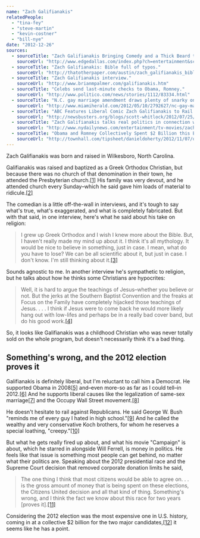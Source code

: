 ```yaml
---
name: "Zach Galifianakis"
relatedPeople:
  - "tina-fey"
  - "steve-martin"
  - "kevin-costner"
  - "bill-nye"
date: "2012-12-26"
sources:
  - sourceTitle: "Zach Galifianakis Bringing Comedy and a Thick Beard to Dallas."
    sourceUrl: "http://www.edgedallas.com/index.php?ch=entertainment&sc=culture&sc2=features&sc3=culture&id=53409"
  - sourceTitle: "Zach Galifianakis: Bible full of typos."
    sourceUrl: "http://thatotherpaper.com/austin/zach_galifianakis_bible_full_of_typos"
  - sourceTitle: "Zach Galifianakis interview."
    sourceUrl: "http://www.brianmpalmer.com/galifianakis.htm"
  - sourceTitle: "Celebs send last-minute checks to Obama, Romney."
    sourceUrl: "http://www.politico.com/news/stories/1112/83334.html"
  - sourceTitle: "N.C. gay marriage amendment draws plenty of snarky online comments."
    sourceUrl: "http://www.miamiherald.com/2012/05/10/2792627/nc-gay-marriage-amendment-draws.html"
  - sourceTitle: "ABC Features Liberal Comic Zach Galifianakis to Rail Against Money in Politics."
    sourceUrl: "http://newsbusters.org/blogs/scott-whitlock/2012/07/25/liberal-comic-zach-galifianakis-rails-against-money-politics-thinks-"
  - sourceTitle: "Zach Galifianakis talks real politics in connection with his movie 'The Campaign.'"
    sourceUrl: "http://www.nydailynews.com/entertainment/tv-movies/zach-galifianakis-talks-real-politics-connection-movie-campaign-article-1.1128514"
  - sourceTitle: "Obama and Romney Collectively Spent $2 Billion this Election Cycle."
    sourceUrl: "http://townhall.com/tipsheet/danieldoherty/2012/11/07/obama_and_romney_collectively_spent_2_billion_this_election_cycle"
---
```


Zach Galifianakis was born and raised in Wilkesboro, North Carolina.

Galifianakis was raised and baptized as a Greek Orthodox Christian, but because there was no church of that denomination in their town, he attended the Presbyterian church.<a class="source-citation" href="#http://www.edgedallas.com/index.php?ch=entertainment&sc=culture&sc2=features&sc3=culture&id=53409" title="Zach Galifianakis Bringing Comedy and a Thick Beard to Dallas.">[1]</a> His family was very devout, and he attended church every Sunday–which he said gave him loads of material to ridicule.<a class="source-citation" href="#http://thatotherpaper.com/austin/zach_galifianakis_bible_full_of_typos" title="Zach Galifianakis: Bible full of typos.">[2]</a>

The comedian is a little off-the-wall in interviews, and it's tough to say what's true, what's exaggerated, and what is completely fabricated. But with that said, in one interview, here's what he said about his take on religion:

>I grew up Greek Orthodox and I wish I knew more about the Bible. But, I haven't really made my mind up about it. I think it's all mythology. It would be nice to believe in something, just in case. I mean, what do you have to lose? We can be all scientific about it, but just in case. I don't know. I'm still thinking about it.<a class="source-citation" href="#http://www.brianmpalmer.com/galifianakis.htm" title="Zach Galifianakis interview.">[3]</a>

Sounds agnostic to me. In another interview he's sympathetic to religion, but he talks about how he thinks some Christians are hypocrites:

>Well, it is hard to argue the teachings of Jesus–whether you believe or not. But the jerks at the Southern Baptist Convention and the freaks at Focus on the Family have completely hijacked those teachings of Jesus. . . . I think if Jesus were to come back he would more likely hang out with low-lifes and perhaps be in a really bad cover band, but do his good work.<a class="source-citation" href="#http://thatotherpaper.com/austin/zach_galifianakis_bible_full_of_typos" title="Zach Galifianakis: Bible full of typos.">[4]</a>

So, it looks like Galifianakis was a childhood Christian who was never totally sold on the whole program, but doesn't necessarily think it's a bad thing.


## Something's wrong, and the 2012 election proves it

Galifianakis is definitely liberal, but I'm reluctant to call him a Democrat. He supported Obama in 2008<a class="source-citation" href="#http://thatotherpaper.com/austin/zach_galifianakis_bible_full_of_typos" title="Zach Galifianakis: Bible full of typos.">[5]</a> and–even more-so as far as I could tell–in 2012.<a class="source-citation" href="#http://www.politico.com/news/stories/1112/83334.html" title="Celebs send last-minute checks to Obama, Romney.">[6]</a> And he supports liberal causes like the legalization of same-sex marriage<a class="source-citation" href="#http://www.miamiherald.com/2012/05/10/2792627/nc-gay-marriage-amendment-draws.html" title="N.C. gay marriage amendment draws plenty of snarky online comments.">[7]</a> and the Occupy Wall Street movement.<a class="source-citation" href="#http://newsbusters.org/blogs/scott-whitlock/2012/07/25/liberal-comic-zach-galifianakis-rails-against-money-politics-thinks-" title="ABC Features Liberal Comic Zach Galifianakis to Rail Against Money in Politics.">[8]</a>

He doesn't hesitate to rail against Republicans. He said George W. Bush "reminds me of every guy I hated in high school."<a class="source-citation" href="#http://thatotherpaper.com/austin/zach_galifianakis_bible_full_of_typos" title="Zach Galifianakis: Bible full of typos.">[9]</a> And he called the wealthy and very conservative Koch brothers, for whom he reserves a special loathing, "creepy."<a class="source-citation" href="#http://www.nydailynews.com/entertainment/tv-movies/zach-galifianakis-talks-real-politics-connection-movie-campaign-article-1.1128514" title="Zach Galifianakis talks real politics in connection with his movie &apos;The Campaign.&apos;">[10]</a>

But what he gets really fired up about, and what his movie "Campaign" is about, which he starred in alongside Will Ferrell, is money in politics. He feels like that issue is something most people can get behind, no matter what their politics are. Speaking about the 2012 presidential race and the Supreme Court decision that removed corporate donation limits he said,

>The one thing I think that most citizens would be able to agree on. . . is the gross amount of money that is being spent on these elections, the Citizens United decision and all that kind of thing. Something's wrong, and I think the fact we know about this race for two years [proves it].<a class="source-citation" href="#http://newsbusters.org/blogs/scott-whitlock/2012/07/25/liberal-comic-zach-galifianakis-rails-against-money-politics-thinks-" title="ABC Features Liberal Comic Zach Galifianakis to Rail Against Money in Politics.">[11]</a>

Considering the 2012 election was the most expensive one in U.S. history, coming in at a collective $2 billion for the two major candidates,<a class="source-citation" href="#http://townhall.com/tipsheet/danieldoherty/2012/11/07/obama_and_romney_collectively_spent_2_billion_this_election_cycle" title="Obama and Romney Collectively Spent $2 Billion this Election Cycle.">[12]</a> it seems like he has a point.